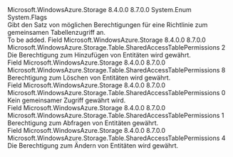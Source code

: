 <Type Name="SharedAccessTablePermissions" FullName="Microsoft.WindowsAzure.Storage.Table.SharedAccessTablePermissions">
  <TypeSignature Language="C#" Value="public enum SharedAccessTablePermissions" />
  <TypeSignature Language="ILAsm" Value=".class public auto ansi sealed SharedAccessTablePermissions extends System.Enum" />
  <TypeSignature Language="DocId" Value="T:Microsoft.WindowsAzure.Storage.Table.SharedAccessTablePermissions" />
  <TypeSignature Language="VB.NET" Value="Public Enum SharedAccessTablePermissions" />
  <TypeSignature Language="F#" Value="type SharedAccessTablePermissions = " />
  <AssemblyInfo>
    <AssemblyName>Microsoft.WindowsAzure.Storage</AssemblyName>
    <AssemblyVersion>8.4.0.0</AssemblyVersion>
    <AssemblyVersion>8.7.0.0</AssemblyVersion>
  </AssemblyInfo>
  <Base>
    <BaseTypeName>System.Enum</BaseTypeName>
  </Base>
  <Attributes>
    <Attribute>
      <AttributeName>System.Flags</AttributeName>
    </Attribute>
  </Attributes>
  <Docs>
    <summary>
            Gibt den Satz von möglichen Berechtigungen für eine Richtlinie zum gemeinsamen Tabellenzugriff an.
            </summary>
    <remarks>To be added.</remarks>
  </Docs>
  <Members>
    <Member MemberName="Add">
      <MemberSignature Language="C#" Value="Add" />
      <MemberSignature Language="ILAsm" Value=".field public static literal valuetype Microsoft.WindowsAzure.Storage.Table.SharedAccessTablePermissions Add = int32(2)" />
      <MemberSignature Language="DocId" Value="F:Microsoft.WindowsAzure.Storage.Table.SharedAccessTablePermissions.Add" />
      <MemberSignature Language="VB.NET" Value="Add" />
      <MemberSignature Language="F#" Value="Add = 2" Usage="Microsoft.WindowsAzure.Storage.Table.SharedAccessTablePermissions.Add" />
      <MemberType>Field</MemberType>
      <AssemblyInfo>
        <AssemblyName>Microsoft.WindowsAzure.Storage</AssemblyName>
        <AssemblyVersion>8.4.0.0</AssemblyVersion>
        <AssemblyVersion>8.7.0.0</AssemblyVersion>
      </AssemblyInfo>
      <ReturnValue>
        <ReturnType>Microsoft.WindowsAzure.Storage.Table.SharedAccessTablePermissions</ReturnType>
      </ReturnValue>
      <MemberValue>2</MemberValue>
      <Docs>
        <summary>
            Die Berechtigung zum Hinzufügen von Entitäten wird gewährt.
            </summary>
      </Docs>
    </Member>
    <Member MemberName="Delete">
      <MemberSignature Language="C#" Value="Delete" />
      <MemberSignature Language="ILAsm" Value=".field public static literal valuetype Microsoft.WindowsAzure.Storage.Table.SharedAccessTablePermissions Delete = int32(8)" />
      <MemberSignature Language="DocId" Value="F:Microsoft.WindowsAzure.Storage.Table.SharedAccessTablePermissions.Delete" />
      <MemberSignature Language="VB.NET" Value="Delete" />
      <MemberSignature Language="F#" Value="Delete = 8" Usage="Microsoft.WindowsAzure.Storage.Table.SharedAccessTablePermissions.Delete" />
      <MemberType>Field</MemberType>
      <AssemblyInfo>
        <AssemblyName>Microsoft.WindowsAzure.Storage</AssemblyName>
        <AssemblyVersion>8.4.0.0</AssemblyVersion>
        <AssemblyVersion>8.7.0.0</AssemblyVersion>
      </AssemblyInfo>
      <ReturnValue>
        <ReturnType>Microsoft.WindowsAzure.Storage.Table.SharedAccessTablePermissions</ReturnType>
      </ReturnValue>
      <MemberValue>8</MemberValue>
      <Docs>
        <summary>
            Berechtigung zum Löschen von Entitäten wird gewährt.
            </summary>
      </Docs>
    </Member>
    <Member MemberName="None">
      <MemberSignature Language="C#" Value="None" />
      <MemberSignature Language="ILAsm" Value=".field public static literal valuetype Microsoft.WindowsAzure.Storage.Table.SharedAccessTablePermissions None = int32(0)" />
      <MemberSignature Language="DocId" Value="F:Microsoft.WindowsAzure.Storage.Table.SharedAccessTablePermissions.None" />
      <MemberSignature Language="VB.NET" Value="None" />
      <MemberSignature Language="F#" Value="None = 0" Usage="Microsoft.WindowsAzure.Storage.Table.SharedAccessTablePermissions.None" />
      <MemberType>Field</MemberType>
      <AssemblyInfo>
        <AssemblyName>Microsoft.WindowsAzure.Storage</AssemblyName>
        <AssemblyVersion>8.4.0.0</AssemblyVersion>
        <AssemblyVersion>8.7.0.0</AssemblyVersion>
      </AssemblyInfo>
      <ReturnValue>
        <ReturnType>Microsoft.WindowsAzure.Storage.Table.SharedAccessTablePermissions</ReturnType>
      </ReturnValue>
      <MemberValue>0</MemberValue>
      <Docs>
        <summary>
            Kein gemeinsamer Zugriff gewährt wird.
            </summary>
      </Docs>
    </Member>
    <Member MemberName="Query">
      <MemberSignature Language="C#" Value="Query" />
      <MemberSignature Language="ILAsm" Value=".field public static literal valuetype Microsoft.WindowsAzure.Storage.Table.SharedAccessTablePermissions Query = int32(1)" />
      <MemberSignature Language="DocId" Value="F:Microsoft.WindowsAzure.Storage.Table.SharedAccessTablePermissions.Query" />
      <MemberSignature Language="VB.NET" Value="Query" />
      <MemberSignature Language="F#" Value="Query = 1" Usage="Microsoft.WindowsAzure.Storage.Table.SharedAccessTablePermissions.Query" />
      <MemberType>Field</MemberType>
      <AssemblyInfo>
        <AssemblyName>Microsoft.WindowsAzure.Storage</AssemblyName>
        <AssemblyVersion>8.4.0.0</AssemblyVersion>
        <AssemblyVersion>8.7.0.0</AssemblyVersion>
      </AssemblyInfo>
      <ReturnValue>
        <ReturnType>Microsoft.WindowsAzure.Storage.Table.SharedAccessTablePermissions</ReturnType>
      </ReturnValue>
      <MemberValue>1</MemberValue>
      <Docs>
        <summary>
            Berechtigung zum Abfragen von Entitäten gewährt.
            </summary>
      </Docs>
    </Member>
    <Member MemberName="Update">
      <MemberSignature Language="C#" Value="Update" />
      <MemberSignature Language="ILAsm" Value=".field public static literal valuetype Microsoft.WindowsAzure.Storage.Table.SharedAccessTablePermissions Update = int32(4)" />
      <MemberSignature Language="DocId" Value="F:Microsoft.WindowsAzure.Storage.Table.SharedAccessTablePermissions.Update" />
      <MemberSignature Language="VB.NET" Value="Update" />
      <MemberSignature Language="F#" Value="Update = 4" Usage="Microsoft.WindowsAzure.Storage.Table.SharedAccessTablePermissions.Update" />
      <MemberType>Field</MemberType>
      <AssemblyInfo>
        <AssemblyName>Microsoft.WindowsAzure.Storage</AssemblyName>
        <AssemblyVersion>8.4.0.0</AssemblyVersion>
        <AssemblyVersion>8.7.0.0</AssemblyVersion>
      </AssemblyInfo>
      <ReturnValue>
        <ReturnType>Microsoft.WindowsAzure.Storage.Table.SharedAccessTablePermissions</ReturnType>
      </ReturnValue>
      <MemberValue>4</MemberValue>
      <Docs>
        <summary>
            Die Berechtigung zum Ändern von Entitäten wird gewährt.
            </summary>
      </Docs>
    </Member>
  </Members>
</Type>